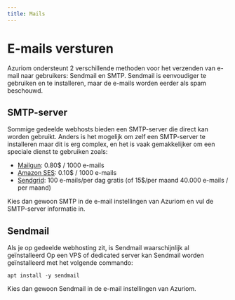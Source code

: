 ```yaml
---
title: Mails
---
```


# E-mails versturen

Azuriom ondersteunt 2 verschillende methoden voor het verzenden van e-mail naar gebruikers: Sendmail en SMTP.
Sendmail is eenvoudiger te gebruiken en te installeren, maar de e-mails worden eerder als spam beschouwd.

## SMTP-server

Sommige gedeelde webhosts bieden een SMTP-server die direct kan worden gebruikt.
Anders is het mogelijk om zelf een SMTP-server te installeren maar dit is erg complex,
en het is vaak gemakkelijker om een speciale dienst te gebruiken zoals:
* [Mailgun](https://www.mailgun.com/): 0.80$ / 1000 e-mails
* [Amazon SES](https://aws.amazon.com/ses/): 0.10$ / 1000 e-mails
* [Sendgrid](https://sendgrid.com/): 100 e-mails/per dag gratis (of 15$/per maand 40.000 e-mails / per maand)

Kies dan gewoon SMTP in de e-mail instellingen van Azuriom en vul de SMTP-server informatie in.

## Sendmail

Als je op gedeelde webhosting zit, is Sendmail waarschijnlijk al geïnstalleerd
Op een VPS of dedicated server kan Sendmail worden geïnstalleerd met het volgende commando:
```
apt install -y sendmail
```

Kies dan gewoon Sendmail in de e-mail instellingen van Azuriom.
